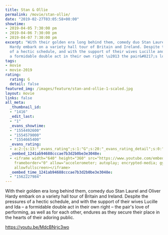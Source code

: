 ```yaml
---
title: Stan & Ollie
permalink: /movie/stan-ollie/
date: "2019-02-27T03:05:58+00:00"
showtime:
- 2019-04-05 7:30:00 pm
- 2019-04-06 7:30:00 pm
- 2019-04-07 7:30:00 pm
excerpt: "With their golden era long behind them, comedy duo Stan Laurel and Oliver
  Hardy embark on a variety hall tour of Britain and Ireland. Despite the pressures
  of a hectic schedule, and with the support of their wives Lucille and Ida \u2013
  a formidable double act in their own right \u2013 the pair&#8217;s love of [&hellip;]"
tags:
- movie
- movie-2019
rating:
  rating: G
  detail: false
featured_img: /images/feature/stan-and-ollie-1-scaled.jpg
layout: movie
links: false
all_meta:
  _thumbnail_id:
  - "1416"
  _edit_last:
  - "1"
  _evans_showtime:
  - "1554492600"
  - "1554579000"
  - "1554665400"
  _evans_rating:
  - a:2:{s:13:"_evans_rating";s:1:"G";s:20:"_evans_rating_detail";s:0:"";}
  _oembed_1241ab94688cccae7b3d2b0be3e3048e:
  - <iframe width="640" height="360" src="https://www.youtube.com/embed/MdcBNrjc3wo?feature=oembed"
    frameborder="0" allow="accelerometer; autoplay; encrypted-media; gyroscope; picture-in-picture"
    allowfullscreen></iframe>
  _oembed_time_1241ab94688cccae7b3d2b0be3e3048e:
  - "1562227984"
---
```


With their golden era long behind them, comedy duo Stan Laurel and Oliver Hardy embark on a variety hall tour of Britain and Ireland. Despite the pressures of a hectic schedule, and with the support of their wives Lucille and Ida – a formidable double act in their own right – the pair's love of performing, as well as for each other, endures as they secure their place in the hearts of their adoring public.

https://youtu.be/MdcBNrjc3wo 